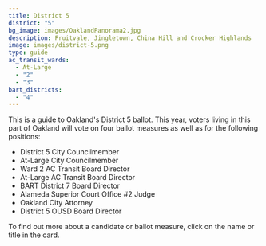 ```yaml
---
title: District 5
district: "5"
bg_image: images/OaklandPanorama2.jpg
description: Fruitvale, Jingletown, China Hill and Crocker Highlands
image: images/district-5.png
type: guide
ac_transit_wards:
  - At-Large
  - "2"
  - "3"
bart_districts:
  - "4"
---
```

This is a guide to Oakland's District 5 ballot. This year, voters living in this part of Oakland will vote on four ballot measures as well as for the following positions:

* District 5 City Councilmember
* At-Large City Councilmember
* Ward 2 AC Transit Board Director
* At-Large AC Transit Board Director
* BART District 7 Board Director
* Alameda Superior Court Office #2 Judge
* Oakland City Attorney
* District 5 OUSD Board Director

To find out more about a candidate or ballot measure, click on the name or title in the card.